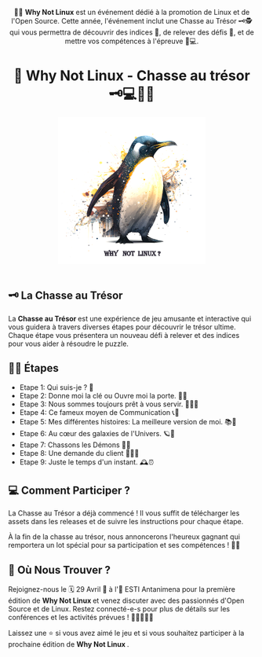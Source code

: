 <div align="center">
    <p>
        🐧🚀 <b>Why Not Linux</b> est un événement dédié à la promotion de Linux et de l'Open Source. Cette année, l'événement inclut une Chasse au Trésor 🗝️🕵️ qui vous permettra de découvrir des indices 🔎, de relever des défis 💪, et de mettre vos compétences à l'épreuve 🧠💻.
    </p>
    <h1>🐧 Why Not Linux - Chasse au trésor 🗝️💻🕵️‍♂️</h1>
    <img src="assets/logo.png" alt="Logo Why Not Linux" width="300"/> 
    </br></br>
</div>



## 🗝️ La Chasse au Trésor
La <b>  Chasse au Trésor </b> est une expérience de jeu amusante et interactive qui vous guidera à travers diverses étapes pour découvrir le trésor ultime. Chaque étape vous présentera un nouveau défi à relever et des indices pour vous aider à résoudre le puzzle.


## 🕵️‍♂️ Étapes
- Etape 1: Qui suis-je ? 🤔
- Etape 2: Donne moi la clé ou Ouvre moi la porte. 🔑🚪
- Etape 3: Nous sommes toujours prêt à vous servir. 🏪👨‍💼
- Etape 4: Ce fameux moyen de Communication 📞💬
- Etape 5: Mes différentes histoires: La meilleure version de moi. 📚📖
- Etape 6: Au cœur des galaxies de l'Univers. 🪐🚀
- Etape 7: Chassons les Démons 👹🔥
- Etape 8: Une demande du client 💼👨‍💼
- Etape 9: Juste le temps d'un instant. 🕰️⏰


## 💻 Comment Participer ?
La Chasse au Trésor a déjà commencé ! Il vous suffit de télécharger les assets dans les releases et de suivre les instructions pour chaque étape. 

À la fin de la chasse au trésor, nous annoncerons l'heureux gagnant qui remportera un lot spécial pour sa participation et ses compétences ! 🎁🎉


## 📍 Où Nous Trouver ?
Rejoignez-nous le 🗓️ 29 Avril 📍 à l'🏫 ESTI Antanimena pour la première édition de <b> Why Not Linux </b> et venez discuter avec des passionnés d'Open Source et de Linux. Restez connecté-e-s pour plus de détails sur les conférences et les activités prévues ! 🤩👨‍💻👩‍💻

Laissez une ⭐ si vous avez aimé le jeu et si vous souhaitez participer à la prochaine édition de <b> Why Not Linux </b>.

